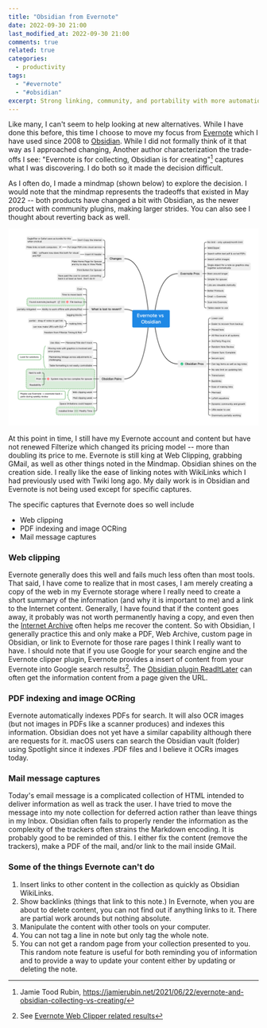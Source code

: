 ```yaml
---
title: "Obsidian from Evernote"
date: 2022-09-30 21:00
last_modified_at: 2022-09-30 21:00
comments: true
related: true
categories:
  - productivity
tags:
  - "#evernote"
  - "#obsidian"
excerpt: Strong linking, community, and portability with more automation options
---
```

Like many, I can't seem to help looking at new alternatives.  While I have done this before, this time I choose to move my focus from [Evernote](https://evernote.com) which I have used since 2008 to [Obsidian](https://obsidian.md).  While I did not formally think of it that way as I approached changing, Another author characterization the trade-offs I see: "Evernote is for collecting, Obsidian is for creating"[^1] captures what I was discovering.  I do both so it made the decision difficult.

As I often do, I made a mindmap (shown below) to explore the decision.  I would note that the mindmap represents the tradeoffs that existed in May 2022 -- both products have changed a bit with Obsidian, as the newer product with community plugins, making larger strides.  You can also see I thought about reverting back as well.

![Evernote vs Obsidian Mindmap done in XMind by author](/assets/images/EvernoteVsObsidian.png)

At this point in time, I still have my Evernote account and content but have not renewed Filterize which changed its pricing model -- more than doubling its price to me.  Evernote is still king at Web Clipping, grabbing GMail, as well as other things noted in the Mindmap.  Obsidian shines on the creation side.  I really like the ease of linking notes with WikiLinks which I had previously used with Twiki long ago.  My daily work is in Obsidian and Evernote is not being used except for specific captures.

The specific captures that Evernote does so well include
* Web clipping
* PDF indexing and image OCRing
* Mail message captures

### Web clipping

Evernote generally does this well and fails much less often than most tools.  That said, I have come to realize that in most cases, I am merely creating a copy of the web in my Evernote storage where I really need to create a short summary of the information (and why it is important to me) and a link to the Internet content.  Generally, I have found that if the content goes away, it probably was not worth permanently having a copy, and even then the [Internet Archive](https://web.archive.org) often helps me recover the content.  So with Obsidian, I generally practice this and only make a PDF, Web Archive, custom page in Obsidian, or link to Evernote for those rare pages I think I really want to have. I should note that if you use Google for your search engine and the Evernote clipper plugin, Evernote provides a insert of content from your Evernote into Google search results[^2].  The [Obsidian plugin ReadItLater](https://github.com/DominikPieper/obsidian-ReadItLater) can often get the information content from a page given the URL.

### PDF indexing and image OCRing

Evernote automatically indexes PDFs for search.  It will also OCR images (but not images in PDFs like a scanner produces) and indexes this information.  Obsidian does not yet have a similar capability although there are requests for it.  macOS users can search the Obsidian vault (folder) using Spotlight since it indexes .PDF files and I believe it OCRs images today.

### Mail message captures

Today's email message is a complicated collection of HTML intended to deliver information as well as track the user. I have tried to move the message into my note collection for deferred action rather than leave things in my Inbox.  Obsidian often fails to properly render the information as the complexity of the trackers often strains the Markdown encoding.  It is probably good to be reminded of this.  I either fix the content (remove the trackers), make a PDF of the mail, and/or link to the mail inside GMail.

### Some of the things Evernote can't do

1. Insert links to other content in the collection as quickly as Obsidian WikiLinks.
2. Show backlinks (things that link to this note.)  In Evernote, when you are about to delete content, you can not find out if anything links to it.  There are partial work arounds but nothing absolute.
3. Manipulate the content with other tools on your computer.
4. You can not tag a line in note but only tag the whole note.
5. You can not get a random page from your collection presented to you.  This random note feature is useful for both reminding you of information and to provide a way to update your content either by updating or deleting the note.

[^1]: Jamie Tood Rubin, <https://jamierubin.net/2021/06/22/evernote-and-obsidian-collecting-vs-creating/>
[^2]: See [Evernote Web Clipper related results](https://help.evernote.com/hc/en-us/articles/208313708-Evernote-Web-Clipper-related-results)